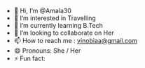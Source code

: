 - 👋 Hi, I’m @Amala30
- 👀 I’m interested in Travelling 
- 🌱 I’m currently learning B.Tech 
- 💞️ I’m looking to collaborate on Her 
- 📫 How to reach me : vinobiaa@gmail.com
- 😄 Pronouns: She / Her
- ⚡ Fun fact: 

<!---
Amala30/Amala30 is a ✨ special ✨ repository because its `README.md` (this file) appears on your GitHub profile.
You can click the Preview link to take a look at your changes.
--->
